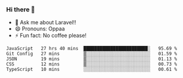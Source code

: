### Hi there 👋

<!--
**reubenwedson/reubenwedson** is a ✨ _special_ ✨ repository because its `README.md` (this file) appears on your GitHub profile.
Here are some ideas to get you started:
- 📫 How to reach me: 
- 🔭 I’m currently working on awesome talent app
- 🌱 I’m currently learning extreme Vue js technical stuffs
- 👯 I’m looking to collaborate on start ups challenges
- 🤔 I’m looking for help with time
-->
- 💬 Ask me about Laravel!!
- 😄 Pronouns: Oppaa
- ⚡ Fun fact: No coffee please!

<!--START_SECTION:waka-->
```text
JavaScript   27 hrs 40 mins  ████████████████████████░   95.69 % 
Git Config   27 mins         ▒░░░░░░░░░░░░░░░░░░░░░░░░   01.59 % 
JSON         19 mins         ▒░░░░░░░░░░░░░░░░░░░░░░░░   01.13 % 
CSS          12 mins         ▒░░░░░░░░░░░░░░░░░░░░░░░░   00.73 % 
TypeScript   10 mins         ░░░░░░░░░░░░░░░░░░░░░░░░░   00.61 % 
```
<!--END_SECTION:waka-->
